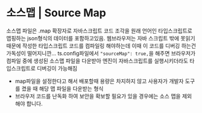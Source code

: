 # 소스맵 | Source Map

소스맵 파일은 .map 확장자로 자바스크립트 코드 조각을 원래 언어인 타입스크립트로 맵핑하는 json형식의 데이터를 포함하고있음.
웹브라우저는 자바 스크립트 밖에 못읽기 때문에 작성한 타입스크립트 코드를 컴파일링 해야하는데 이때 이 코드를 디버깅 하는건 가독성이 떨어지니깐...
ts.config파일에서 `"sourceMap": true,`을 해주면 브라우저가 컴파일 중에 생성된 소스맵 파일을 다운받아 엔진이 자바스크립트를 실행시키더라도 타입스크립트로 디버깅이 가능해짐
- map파일을 설정한다고 해서 배포할때 용량은 차지하지 않고 사용자가 개발자 도구를 켰을 때 해당 맵 파일을 다운받는 형식
- 브라우저 코드를 난독화 하여 보안을 확보할 필요가 있을 경우에는 소스 맵을 제외해야 합니다.